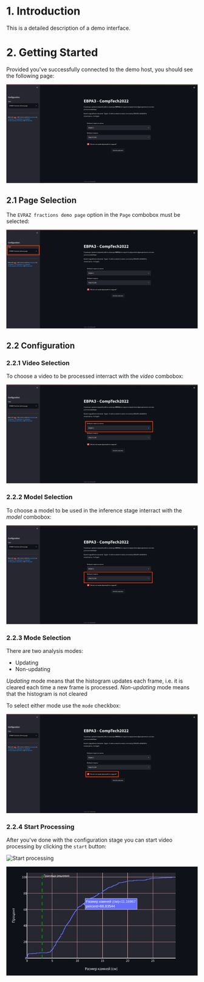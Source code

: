 # 1. Introduction

This is a detailed description of a demo interface.

# 2. Getting Started

Provided you've successfully connected to the demo host, you should see the following page:

![start](../diagrams/ug/evraz_demo_page.png)

## 2.1 Page Selection

The `EVRAZ fractions demo page` option in the `Page` combobox must be selected:

![page](../diagrams/ug/evraz_demo_page_selection.png)

## 2.2 Configuration

### 2.2.1 Video Selection

To choose a video to be processed interract with the _video_ combobox:

![Video selection](../diagrams/ug/evraz_demo_video.png)

### 2.2.2 Model Selection

To choose a model to be used in the inference stage interract with the _model_ combobox:

![Model selection](../diagrams/ug/evraz_demo_model.png)

### 2.2.3 Mode Selection

There are two analysis modes:

- Updating
- Non-updating

_Updating_ mode means that the histogram updates each frame, i.e. it is cleared each time a new frame is processed.
_Non-updating_ mode means that the histogram is not cleared

To select either mode use the `mode` checkbox:

![Mode selection](../diagrams/ug/evraz_demo_update.png)

### 2.2.4 Start Processing

After you've done with the configuration stage you can start video processing by clicking the `start` button:

![Start processing](../diagram/ug/evraz_demo_start.png)


![page](../diagrams/ug/evraz_demo_histo.png)
